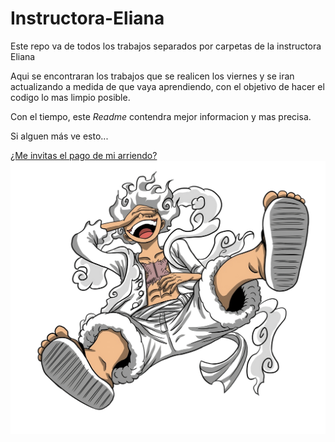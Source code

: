 # Instructora-Eliana

Este repo va de todos los trabajos separados por carpetas de la instructora Eliana

Aqui se encontraran los trabajos que se realicen los viernes y se iran actualizando a medida de que vaya aprendiendo, con el objetivo de hacer el codigo lo mas limpio posible.

Con el tiempo, este _Readme_ contendra mejor informacion y mas precisa.

Si alguen más ve esto...

[¿Me invitas el pago de mi arriendo?](https://www.paypal.me/Robin1238)
![😁](img/Luffyg5-mark.png)
